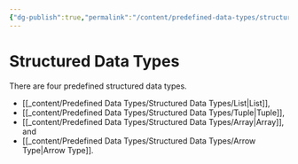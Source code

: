 ```yaml
---
{"dg-publish":true,"permalink":"/content/predefined-data-types/structured-data-types/","created":"2023-07-08T18:11:24.077+02:00","updated":"2023-07-08T18:25:32.582+02:00"}
---
```



# Structured Data Types

There are four predefined structured data types.
- [[_content/Predefined Data Types/Structured Data Types/List\|List]],
- [[_content/Predefined Data Types/Structured Data Types/Tuple\|Tuple]], 
- [[_content/Predefined Data Types/Structured Data Types/Array\|Array]], and
- [[_content/Predefined Data Types/Structured Data Types/Arrow Type\|Arrow Type]].